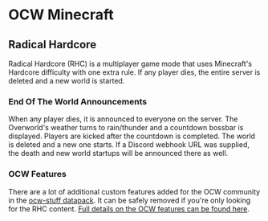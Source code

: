 # OCW Minecraft

## Radical Hardcore

Radical Hardcore (RHC) is a multiplayer game mode that uses Minecraft's Hardcore difficulty with one extra rule. If any player dies, the entire server is deleted and a new world is started.

### End Of The World Announcements

When any player dies, it is announced to everyone on the server. The Overworld's weather turns to rain/thunder and a countdown bossbar is displayed. Players are kicked after the countdown is completed. The world is deleted and a new one starts. If a Discord webhook URL was supplied, the death and new world startups will be announced there as well.

### OCW Features

There are a lot of additional custom features added for the OCW community in the [ocw-stuff datapack](../datapacks/ocw-stuff/). It can be safely removed if you're only looking for the RHC content. [Full details on the OCW features can be found here](ocw/index.md).
